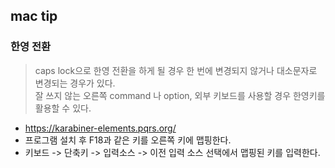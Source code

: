 ## mac tip
### 한영 전환
> caps lock으로 한영 전환을 하게 될 경우 한 번에 변경되지 않거나 대소문자로 변경되는 경우가 있다.   
잘 쓰지 않는 오른쪽 command 나 option, 외부 키보드를 사용할 경우 한영키를 활용할 수 있다.
- https://karabiner-elements.pqrs.org/
- 프로그램 설치 후 F18과 같은 키를 오른쪽 키에 맵핑한다.
- 키보드 -> 단축키 -> 입력소스 -> 이전 입력 소스 선택에서 맵핑된 키를 입력한다.